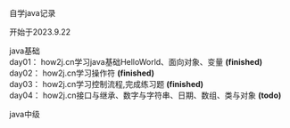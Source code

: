 自学java记录<br>

开始于2023.9.22 <br>

java基础<br>
day01： how2j.cn学习java基础HelloWorld、面向对象、变量 **(finished)** <br>
day02： how2j.cn学习操作符 **(finished)** <br>
day03： how2j.cn学习控制流程,完成练习题 **(finished)**  <br>
day04： how2j.cn接口与继承、数字与字符串、日期、数组、类与对象 **(todo)**  <br>

java中级<br>
